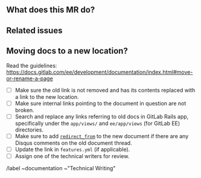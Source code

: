<!--
  See the general Documentation guidelines https://docs.gitlab.com/ee/development/documentation/
  Use this description template for changing documentation location. For new documentation or
  updates to existing documentation, use the Documentation.md template.
-->

## What does this MR do?

<!-- Briefly describe what this MR is about -->

## Related issues

<!-- Link related issues below. -->

## Moving docs to a new location?

Read the guidelines:
https://docs.gitlab.com/ee/development/documentation/index.html#move-or-rename-a-page

- [ ] Make sure the old link is not removed and has its contents replaced with
      a link to the new location.
- [ ] Make sure internal links pointing to the document in question are not broken.
- [ ] Search and replace any links referring to old docs in GitLab Rails app,
      specifically under the `app/views/` and `ee/app/views` (for GitLab EE) directories.
- [ ] Make sure to add [`redirect_from`](https://docs.gitlab.com/ee/development/documentation/index.html#redirections-for-pages-with-disqus-comments)
      to the new document if there are any Disqus comments on the old document thread.
- [ ] Update the link in `features.yml` (if applicable).
- [ ] Assign one of the technical writers for review.

/label ~documentation ~"Technical Writing"
